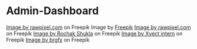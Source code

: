 # Admin-Dashboard

<a href="https://www.freepik.com/free-vector/vintage-vector-wing_3046714.htm#query=svg&position=4&from_view=keyword">Image by rawpixel.com</a> on Freepik
Image by <a href="https://www.freepik.com/free-vector/retro-bicycle_682572.htm#query=svg&position=8&from_view=keyword">Freepik</a>
<a href="https://www.freepik.com/free-vector/illustration-light-bulb-icon_3229528.htm#query=svg&position=40&from_view=keyword">Image by rawpixel.com</a> on Freepik
<a href="https://www.freepik.com/free-photo/shopping-cart-3d-render-icon-design_20965304.htm#page=2&query=svg&position=4&from_view=search">Image by Rochak Shukla</a> on Freepik
<a href="https://www.freepik.com/free-psd/3d-render-illustration-tennis-isolated-icon_28788959.htm#page=5&query=svg&position=4&from_view=search">Image by Xvect intern</a> on Freepik
<a href="https://www.freepik.com/free-vector/landscape-coal-mining-scene-with-crane-trucks_18346379.htm#page=5&query=svg&position=26&from_view=search">Image by brgfx</a> on Freepik
